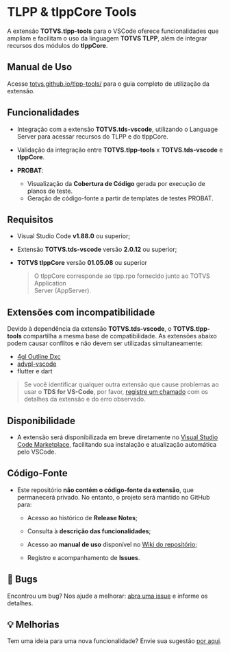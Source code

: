 # TLPP & tlppCore Tools

A extensão **TOTVS.tlpp-tools** para o VSCode oferece funcionalidades que  
ampliam e facilitam o uso da linguagem **TOTVS TLPP**, além de integrar  
recursos dos módulos do **tlppCore**.

## Manual de Uso

Acesse [totvs.github.io/tlpp-tools/](https://totvs.github.io/tlpp-tools/) para o
guia completo de utilização da extensão.

## Funcionalidades

- Integração com a extensão **TOTVS.tds-vscode**, utilizando o Language Server
  para acessar recursos do TLPP e do tlppCore.

- Validação da integração entre **TOTVS.tlpp-tools** x **TOTVS.tds-vscode** e **tlppCore**.

- **PROBAT**:
  - Visualização da **Cobertura de Código** gerada por execução de planos de teste.
  - Geração de código-fonte a partir de templates de testes PROBAT.

## Requisitos

- Visual Studio Code **v1.88.0** ou superior;

- Extensão **TOTVS.tds-vscode** versão **2.0.12** ou superior;

- **TOTVS tlppCore** versão **01.05.08** ou superior
  > O tlppCore corresponde ao tlpp.rpo fornecido junto ao TOTVS Application  
    Server (AppServer).

## Extensões com incompatibilidade

Devido à dependência da extensão **TOTVS.tds-vscode**, o **TOTVS.tlpp-tools**
compartilha a mesma base de compatibilidade. As extensões abaixo podem causar
conflitos e não devem ser utilizadas simultaneamente:

- [4gl Outline Dxc](https://www.vsixhub.com/vsix/14295/)
- [advpl-vscode](https://github.com/totvs/advpl-vscode)
- flutter e dart

> Se você identificar qualquer outra extensão que cause problemas ao usar o
> **TDS for VS-Code**, por favor, [registre um chamado](https://github.com/totvs/tds-vscode/issues)
> com os detalhes da extensão e do erro observado.

## Disponibilidade

- A extensão será disponibilizada em breve diretamente no
  [Visual Studio Code Marketplace](https://marketplace.visualstudio.com/vscode),
  facilitando sua instalação e atualização automática pelo VSCode.

## Código-Fonte

- Este repositório **não contém o código-fonte da extensão**, que permanecerá
  privado. No entanto, o projeto será mantido no GitHub para:

  - Acesso ao histórico de **Release Notes**;

  - Consulta à **descrição das funcionalidades**;

  - Acesso ao **manual de uso** disponível no
    [Wiki do repositório](https://github.com/totvs/tlpp-tools/wiki);

  - Registro e acompanhamento de **Issues**.

## 🐞 Bugs

Encontrou um bug? Nos ajude a melhorar:
[abra uma issue](https://github.com/totvs/tlpp-tools/issues/new?assignees=&labels=bug&type=Bug&template=bug_report.md&title=)
e informe os detalhes.

## 💡 Melhorias

Tem uma ideia para uma nova funcionalidade? Envie sua sugestão
[por aqui](https://github.com/totvs/tlpp-tools/issues/new?assignees=&labels=enhancement&type=Feature&template=feature_request.md&title=).
